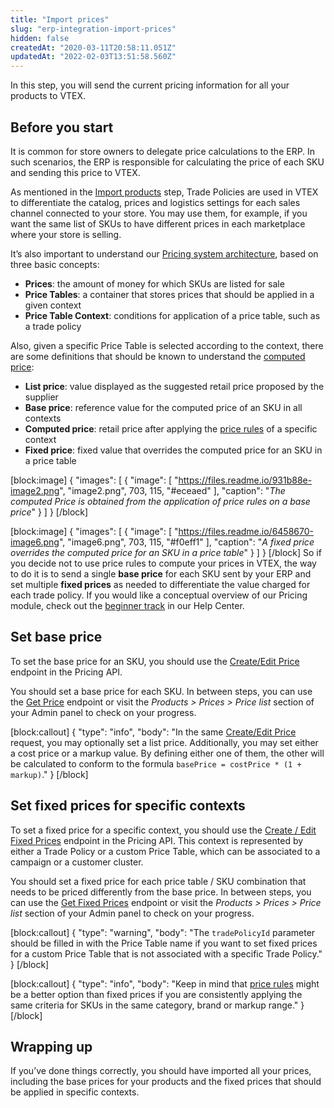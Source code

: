 ```yaml
---
title: "Import prices"
slug: "erp-integration-import-prices"
hidden: false
createdAt: "2020-03-11T20:58:11.051Z"
updatedAt: "2022-02-03T13:51:58.560Z"
---
```

In this step, you will send the current pricing information for all your products to VTEX.

## Before you start

It is common for store owners to delegate price calculations to the ERP. In such scenarios, the ERP is responsible for calculating the price of each SKU and sending this price to VTEX. 

As mentioned in the [Import products](https://developers.vtex.com/docs/erp-integration-import-products) step, Trade Policies are used in VTEX to differentiate the catalog, prices and logistics settings for each sales channel connected to your store. You may use them, for example, if you want the same list of SKUs to have different prices in each marketplace where your store is selling.

It’s also important to understand our [Pricing system architecture](https://help.vtex.com/tracks/prices-101--6f8pwCns3PJHqMvQSugNfP/7GptzvlPDVM11ojEjywIQx), based on three basic concepts:

  - **Prices**: the amount of money for which SKUs are listed for sale
  - **Price Tables**: a container that stores prices that should be applied in a given context
  - **Price Table Context**: conditions for application of a price table, such as a trade policy

Also, given a specific Price Table is selected according to the context, there are some definitions that should be known to understand the [computed price](https://help.vtex.com/tracks/prices-101--6f8pwCns3PJHqMvQSugNfP/7GptzvlPDVM11ojEjywIQx#computed-price):

  - **List price**: value displayed as the suggested retail price proposed by the supplier
  - **Base price**: reference value for the computed price of an SKU in all contexts
  - **Computed price**: retail price after applying the [price rules](https://help.vtex.com/tracks/prices-101--6f8pwCns3PJHqMvQSugNfP/2rBirbpB7wLnei4dQ9KGMW) of a specific context
  - **Fixed price**: fixed value that overrides the computed price for an SKU in a price table



[block:image]
{
  "images": [
    {
      "image": [
        "https://files.readme.io/931b88e-image2.png",
        "image2.png",
        703,
        115,
        "#eceaed"
      ],
      "caption": "*The computed Price is obtained from the application of price rules on a base price*"
    }
  ]
}
[/block]

[block:image]
{
  "images": [
    {
      "image": [
        "https://files.readme.io/6458670-image6.png",
        "image6.png",
        703,
        115,
        "#f0eff1"
      ],
      "caption": "*A fixed price overrides the computed price for an SKU in a price table*"
    }
  ]
}
[/block]
So if you decide not to use price rules to compute your prices in VTEX, the way to do it is to send a single **base price** for each SKU sent by your ERP and set multiple **fixed prices** as needed to differentiate the value charged for each trade policy. If you would like a conceptual overview of our Pricing module, check out the [beginner track](https://help.vtex.com/tracks/prices-101--6f8pwCns3PJHqMvQSugNfP) in our Help Center.

## Set base price

To set the base price for an SKU, you should use the [Create/Edit Price](https://developers.vtex.com/vtex-rest-api/reference/getprice) endpoint in the Pricing API.

You should set a base price for each SKU. In between steps, you can use the [Get Price](https://developers.vtex.com/vtex-rest-api/reference/getprice) endpoint or visit the *Products > Prices > Price list* section of your Admin panel to check on your progress.

[block:callout]
{
  "type": "info",
  "body": "In the same [Create/Edit Price](https://developers.vtex.com/vtex-rest-api/reference/getprice) request, you may optionally set a list price. Additionally, you may set either a cost price or a markup value. By defining either one of them, the other will be calculated to conform to the formula `basePrice = costPrice * (1 + markup)`."
}
[/block]
## Set fixed prices for specific contexts

To set a fixed price for a specific context, you should use the [Create / Edit Fixed Prices](https://developers.vtex.com/vtex-rest-api/reference/getprice) endpoint in the Pricing API. This context is represented by either a Trade Policy or a custom Price Table, which can be associated to a campaign or a customer cluster.

You should set a fixed price for each price table / SKU combination that needs to be priced differently from the base price. In between steps, you can use the [Get Fixed Prices](https://developers.vtex.com/vtex-rest-api/reference/getprice) endpoint or visit the *Products > Prices > Price list* section of your Admin panel to check on your progress.

[block:callout]
{
  "type": "warning",
  "body": "The ```tradePolicyId``` parameter should be filled in with the Price Table name if you want to set fixed prices for a custom Price Table that is not associated with a specific Trade Policy."
}
[/block]

[block:callout]
{
  "type": "info",
  "body": "Keep in mind that [price rules](https://help.vtex.com/tracks/prices-101--6f8pwCns3PJHqMvQSugNfP/2rBirbpB7wLnei4dQ9KGMW) might be a better option than fixed prices if you are consistently applying the same criteria for SKUs in the same category, brand or markup range."
}
[/block]
## Wrapping up

If you’ve done things correctly, you should have imported all your prices, including the base prices for your products and the fixed prices that should be applied in specific contexts.